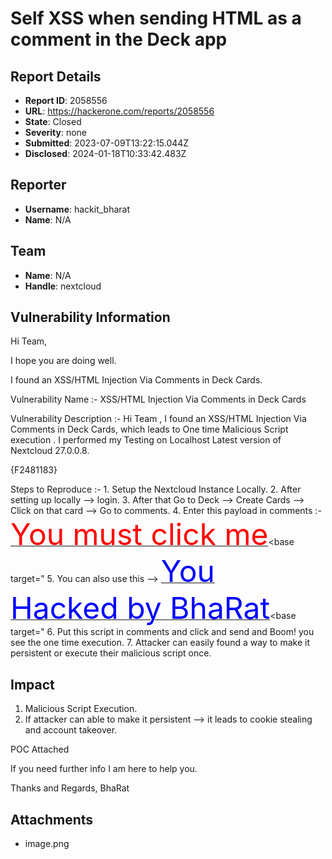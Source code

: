 # Self XSS when sending HTML as a comment in the Deck app

## Report Details
- **Report ID**: 2058556
- **URL**: https://hackerone.com/reports/2058556
- **State**: Closed
- **Severity**: none
- **Submitted**: 2023-07-09T13:22:15.044Z
- **Disclosed**: 2024-01-18T10:33:42.483Z

## Reporter
- **Username**: hackit_bharat
- **Name**: N/A

## Team
- **Name**: N/A
- **Handle**: nextcloud

## Vulnerability Information
Hi Team,

I hope you are doing well.

I found an XSS/HTML Injection Via Comments in Deck Cards.

Vulnerability Name :- XSS/HTML Injection Via Comments in Deck Cards

Vulnerability Description :- Hi Team , I found an XSS/HTML Injection Via Comments in Deck Cards, which leads to One time Malicious Script execution .
I performed my Testing on  Localhost Latest version of Nextcloud  27.0.0.8.

{F2481183}

Steps to Reproduce :- 1. Setup the Nextcloud Instance Locally.
2. After setting up locally --> login.
3. After that Go to Deck --> Create Cards --> Click on that card --> Go to comments.
4. Enter this payload in comments :- <a href=http://██████/dangling_markup/name.html><font size=100 color=red>You must click me</font></a><base target="
5. You can also use this --> <a href=http://███████/dangling_markup/name.html><font size=100 color=blue>You Hacked by BhaRat</font></a><base target="
6. Put this script in comments and click and send and Boom! you see the one time execution.
7. Attacker can easily found a way to make it persistent or execute their malicious script once.

## Impact

1. Malicious Script Execution.
2. If attacker can able to make it persistent --> it leads to cookie stealing and account takeover.

POC Attached

If you need further info I am here to help you.

Thanks and Regards,
BhaRat

## Attachments
- image.png
